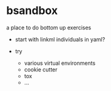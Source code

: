 # bsandbox
a place to do bottom up exercises

- start with linkml individuals in yaml?

- try
    - various virtual environments
    - cookie cutter
    - tox
    - ...
